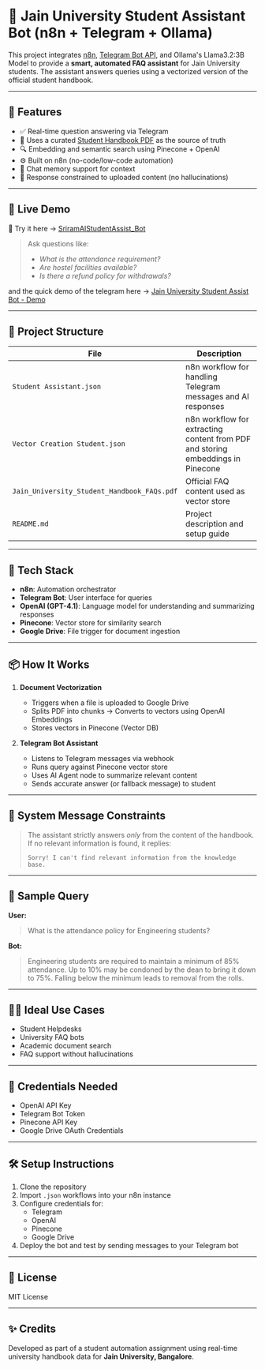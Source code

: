 # 🧠 Jain University Student Assistant Bot (n8n + Telegram + Ollama)

This project integrates [n8n](https://n8n.io), [Telegram Bot API](https://core.telegram.org/bots), and Ollama's Llama3.2:3B Model to provide a **smart, automated FAQ assistant** for Jain University students. The assistant answers queries using a vectorized version of the official student handbook.

---

## 🚀 Features

- ✅ Real-time question answering via Telegram
- 📄 Uses a curated [Student Handbook PDF](./Jain_University_Student_Handbook_FAQs.pdf) as the source of truth
- 🔍 Embedding and semantic search using Pinecone + OpenAI
- ⚙️ Built on n8n (no-code/low-code automation)
- 💬 Chat memory support for context
- 🧾 Response constrained to uploaded content (no hallucinations)

---

## 📲 Live Demo

🎯 Try it here → [SriramAIStudentAssist_Bot](https://t.me/SriramAIStudentAssist_Bot)

> Ask questions like:  
> - *What is the attendance requirement?*  
> - *Are hostel facilities available?*  
> - *Is there a refund policy for withdrawals?*

and the quick demo of the telegram here -> [Jain University Student Assist Bot - Demo](https://youtu.be/52Nk_fOpX38)

---

## 📂 Project Structure

| File | Description |
|------|-------------|
| `Student Assistant.json` | n8n workflow for handling Telegram messages and AI responses |
| `Vector Creation Student.json` | n8n workflow for extracting content from PDF and storing embeddings in Pinecone |
| `Jain_University_Student_Handbook_FAQs.pdf` | Official FAQ content used as vector store |
| `README.md` | Project description and setup guide |

---

## 🧱 Tech Stack

- **n8n**: Automation orchestrator
- **Telegram Bot**: User interface for queries
- **OpenAI (GPT-4.1)**: Language model for understanding and summarizing responses
- **Pinecone**: Vector store for similarity search
- **Google Drive**: File trigger for document ingestion

---

## 📦 How It Works

1. **Document Vectorization**  
   - Triggers when a file is uploaded to Google Drive  
   - Splits PDF into chunks → Converts to vectors using OpenAI Embeddings  
   - Stores vectors in Pinecone (Vector DB)

2. **Telegram Bot Assistant**  
   - Listens to Telegram messages via webhook  
   - Runs query against Pinecone vector store  
   - Uses AI Agent node to summarize relevant content  
   - Sends accurate answer (or fallback message) to student

---

## 🤖 System Message Constraints

> The assistant strictly answers *only* from the content of the handbook. If no relevant information is found, it replies:
> ```
> Sorry! I can't find relevant information from the knowledge base.
> ```

---

## 📌 Sample Query

**User:**  
> What is the attendance policy for Engineering students?

**Bot:**  
> Engineering students are required to maintain a minimum of 85% attendance. Up to 10% may be condoned by the dean to bring it down to 75%. Falling below the minimum leads to removal from the rolls.

---

## 🧑‍🎓 Ideal Use Cases

- Student Helpdesks  
- University FAQ bots  
- Academic document search  
- FAQ support without hallucinations

---

## 🔐 Credentials Needed

- OpenAI API Key  
- Telegram Bot Token  
- Pinecone API Key  
- Google Drive OAuth Credentials

---

## 🛠️ Setup Instructions

1. Clone the repository
2. Import `.json` workflows into your n8n instance
3. Configure credentials for:
   - Telegram
   - OpenAI
   - Pinecone
   - Google Drive
4. Deploy the bot and test by sending messages to your Telegram bot

---

## 📄 License

MIT License

---

## ✨ Credits

Developed as part of a student automation assignment using real-time university handbook data for **Jain University, Bangalore**.

